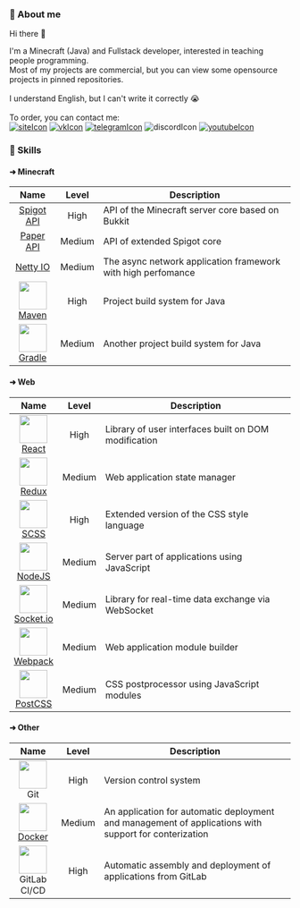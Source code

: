 [siteIcon]: https://img.shields.io/static/v1?label=site&message=visit&style=for-the-badge&color=454545&logo=webstorm
[siteURL]: https://nyashmyash99.ru

[vkIcon]: https://img.shields.io/static/v1?label=vk&message=write&style=for-the-badge&color=454545&logo=vk
[vkURL]: https://vk.me/nyashmyash99

[telegramIcon]: https://img.shields.io/static/v1?label=telegram&message=write&style=for-the-badge&color=454545&logo=telegram
[telegramURL]: https://t.me/wnyashmyash99

[discordIcon]: https://img.shields.io/static/v1?label=discord&message=NyashMyash99%230828&style=for-the-badge&color=454545&logo=discord

[youtubeIcon]: https://img.shields.io/static/v1?label=youtube&message=visit&style=for-the-badge&color=990000&logo=youtube
[youtubeURL]: https://www.youtube.com/channel/UCSDs6Bh6VAmux5qWh613hRg

### 🧑 About me
Hi there 👋

I'm a Minecraft (Java) and Fullstack developer, interested in teaching people programming.<br>
Most of my projects are commercial, but you can view some opensource projects in pinned repositories.<br><br>
I understand English, but I can't write it correctly 😭<br><br>
To order, you can contact me:<br>
[![siteIcon]][siteURL] [![vkIcon]][vkURL] [![telegramIcon]][telegramURL] ![discordIcon] [![youtubeIcon]][youtubeURL]

### 💪 Skills
#### ➜ Minecraft
| Name | Level | Description |
|:---:|:---:|---|
| [Spigot API](https://hub.spigotmc.org/javadocs/spigot/) | High | API of the Minecraft server core based on Bukkit |
| [Paper API](https://papermc.io/javadocs/paper/1.16/) | Medium | API of extended Spigot core |
| [Netty IO](https://netty.io/) | Medium | The async network application framework with high perfomance |
| [<img src="https://simpleicons.org/icons/apachemaven.svg" width="50"><br>Maven](https://maven.apache.org/) | High | Project build system for Java |
| [<img src="https://simpleicons.org/icons/gradle.svg" width="50"><br>Gradle](https://gradle.org/) | Medium | Another project build system for Java |

#### ➜ Web
| Name | Level | Description |
|:---:|:---:|---|
| [<img src="https://simpleicons.org/icons/react.svg" width="50"><br>React](https://reactjs.org/docs/getting-started.html/) | High | Library of user interfaces built on DOM modification |
| [<img src="https://simpleicons.org/icons/redux.svg" width="50"><br>Redux](https://redux.js.org/) | Medium | Web application state manager |
| [<img src="https://simpleicons.org/icons/sass.svg" width="50"><br>SCSS](https://sass-lang.com/documentation/) | High | Extended version of the CSS style language |
| [<img src="https://simpleicons.org/icons/nodedotjs.svg" width="50"><br>NodeJS](https://nodejs.org/en/) | Medium | Server part of applications using JavaScript |
| [<img src="https://simpleicons.org/icons/socketdotio.svg" width="50"><br>Socket.io](https://socket.io/docs/v4/) | Medium | Library for real-time data exchange via WebSocket |
| [<img src="https://simpleicons.org/icons/webpack.svg" width="50"><br>Webpack](https://webpack.js.org/) | Medium | Web application module builder |
| [<img src="https://simpleicons.org/icons/postcss.svg" width="50"><br>PostCSS](https://netty.io/) | Medium | CSS postprocessor using JavaScript modules |

#### ➜ Other
| Name | Level | Description |
|:---:|:---:|---|
| <img src="https://simpleicons.org/icons/git.svg" width="50"><br>Git | High | Version control system |
| <img src="https://simpleicons.org/icons/docker.svg" width="50"><br>[Docker](https://www.docker.com/) | Medium | An application for automatic deployment and management of applications with support for conterization |
| <img src="https://simpleicons.org/icons/gitlab.svg" width="50"><br>GitLab CI/CD | High | Automatic assembly and deployment of applications from GitLab |
